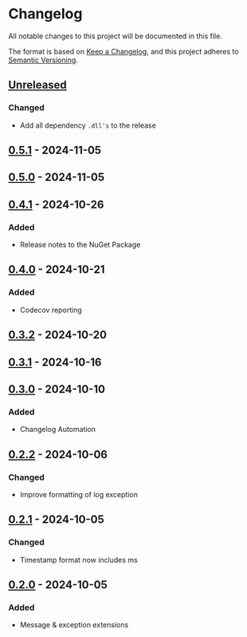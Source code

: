 # Changelog

All notable changes to this project will be documented in this file.

The format is based on [Keep a Changelog](https://keepachangelog.com/en/1.1.0/),
and this project adheres to [Semantic Versioning](https://semver.org/spec/v2.0.0.html).

## [Unreleased]

### Changed

- Add all dependency `.dll's` to the release

## [0.5.1] - 2024-11-05

## [0.5.0] - 2024-11-05

## [0.4.1] - 2024-10-26

### Added

- Release notes to the NuGet Package

## [0.4.0] - 2024-10-21

### Added

- Codecov reporting

## [0.3.2] - 2024-10-20

## [0.3.1] - 2024-10-16

## [0.3.0] - 2024-10-10

### Added

- Changelog Automation

## [0.2.2] - 2024-10-06

### Changed

- Improve formatting of log exception

## [0.2.1] - 2024-10-05

### Changed

- Timestamp format now includes ms

## [0.2.0] - 2024-10-05

### Added

- Message & exception extensions

[Unreleased]: https://github.com/TJC-Tools/TJC.Logging/compare/v0.5.1...HEAD

[0.5.1]: https://github.com/TJC-Tools/TJC.Logging/compare/v0.5.0...v0.5.1

[0.5.0]: https://github.com/TJC-Tools/TJC.Logging/compare/v0.4.1...v0.5.0

[0.4.1]: https://github.com/TJC-Tools/TJC.Logging/compare/v0.4.0...v0.4.1

[0.4.0]: https://github.com/TJC-Tools/TJC.Logging/compare/v0.3.2...v0.4.0

[0.3.2]: https://github.com/TJC-Tools/TJC.Logging/compare/v0.3.1...v0.3.2

[0.3.1]: https://github.com/TJC-Tools/TJC.Logging/compare/v0.3.0...v0.3.1

[0.3.0]: https://github.com/TJC-Tools/TJC.Logging/compare/v0.2.2...v0.3.0

[0.2.2]: https://github.com/TJC-Tools/TJC.Logging/compare/v0.2.1...v0.2.2

[0.2.1]: https://github.com/TJC-Tools/TJC.Logging/compare/v0.2.0...v0.2.1

[0.2.0]: https://github.com/TJC-Tools/TJC.Logging/releases/tag/v0.2.0
